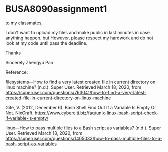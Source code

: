 # BUSA8090assignment1
to my classmates, 

I don't want to upload my files and make public in last minutes in case anything happen. but However, please respect my hardwork and do not look at my code until pass the deadline. 

Thanks 

Sincerely
Zhengyu Pan







Reference:

filesystems—How to find a very latest created file in current directory on linux machine? (n.d.). Super User.
Retrieved March 18, 2020, 
from https://superuser.com/questions/763041/how-to-find-a-very-latest-created-file-in-current-directory-on-linux-machine

Gite, V. (2012, December 6). Bash Shell Find Out If a Variable Is Empty Or Not. NixCraft. 
https://www.cyberciti.biz/faq/unix-linux-bash-script-check-if-variable-is-empty/

linux—How to pass multiple files to a Bash script as variables? (n.d.). Super User. Retrieved March 18, 2020, from
https://superuser.com/questions/1405033/how-to-pass-multiple-files-to-a-bash-script-as-variables

